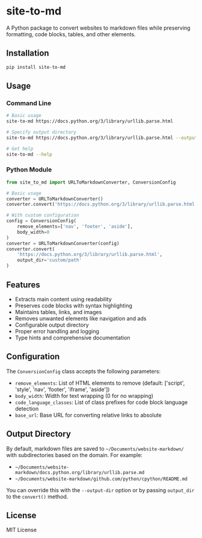 # site-to-md

A Python package to convert websites to markdown files while preserving formatting, code blocks, tables, and other elements.

## Installation

```bash
pip install site-to-md
```

## Usage

### Command Line

```bash
# Basic usage
site-to-md https://docs.python.org/3/library/urllib.parse.html

# Specify output directory
site-to-md https://docs.python.org/3/library/urllib.parse.html --output-dir custom/path

# Get help
site-to-md --help
```

### Python Module

```python
from site_to_md import URLToMarkdownConverter, ConversionConfig

# Basic usage
converter = URLToMarkdownConverter()
converter.convert('https://docs.python.org/3/library/urllib.parse.html')

# With custom configuration
config = ConversionConfig(
    remove_elements=['nav', 'footer', 'aside'],
    body_width=0
)
converter = URLToMarkdownConverter(config)
converter.convert(
    'https://docs.python.org/3/library/urllib.parse.html',
    output_dir='custom/path'
)
```

## Features

- Extracts main content using readability
- Preserves code blocks with syntax highlighting
- Maintains tables, links, and images
- Removes unwanted elements like navigation and ads
- Configurable output directory
- Proper error handling and logging
- Type hints and comprehensive documentation

## Configuration

The `ConversionConfig` class accepts the following parameters:

- `remove_elements`: List of HTML elements to remove (default: ['script', 'style', 'nav', 'footer', 'iframe', 'aside'])
- `body_width`: Width for text wrapping (0 for no wrapping)
- `code_language_classes`: List of class prefixes for code block language detection
- `base_url`: Base URL for converting relative links to absolute

## Output Directory

By default, markdown files are saved to `~/Documents/website-markdown/` with subdirectories based on the domain. For example:

- `~/Documents/website-markdown/docs.python.org/library/urllib.parse.md`
- `~/Documents/website-markdown/github.com/python/cpython/README.md`

You can override this with the `--output-dir` option or by passing `output_dir` to the `convert()` method.

## License

MIT License
